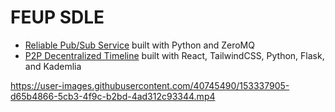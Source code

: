 # FEUP SDLE

- [Reliable Pub/Sub Service](pub_sub) built with Python and ZeroMQ
- [P2P Decentralized Timeline](p2p_timeline) built with React, TailwindCSS, Python, Flask, and Kademlia

https://user-images.githubusercontent.com/40745490/153337905-d65b4866-5cb3-4f9c-b2bd-4ad312c93344.mp4
